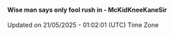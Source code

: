 #### Wise man says only fool rush in - McKidKneeKaneSir
Updated on 21/05/2025 - 01:02:01 (UTC) Time Zone

